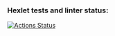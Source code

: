 ### Hexlet tests and linter status:
[![Actions Status](https://github.com/MariamManv/python-project-50/actions/workflows/hexlet-check.yml/badge.svg)](https://github.com/MariamManv/python-project-50/actions)